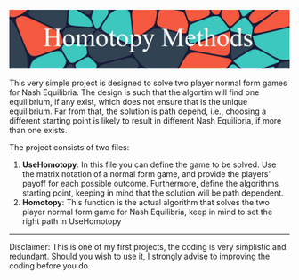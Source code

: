 

![](https://github.com/MarkMH/homotopy_methods/blob/1d03f9b2e67248adc20d3d807db515c2eed6681f/images/banner_homotopy.jpg)

This very simple project is designed to solve two player normal form games for Nash Equilibria. The design is such that the algortim will find one equilibrium, 
if any exist, which does not ensure that is the unique equilibrium. Far from that, the solution is path depend, i.e., choosing a different starting point 
is likely to result in different Nash Equilibria, if more than one exists. 

The project consists of two files: 

1. **UseHomotopy**: In this file you can define the game to be solved. Use the matrix notation of a normal form game, and provide the players' payoff for each possible
outcome. Furthermore, define the algorithms starting point, keeping in mind that the solution will be path dependent.   
2. **Homotopy**: This function is the actual algorithm that solves the two player normal form game for Nash Equilibria, keep in mind to set the right path in 
UseHomotopy 

---

Disclaimer: This is one of my first projects, the coding is very simplistic and redundant. Should you wish to use it, I strongly advise to improving the coding before you do. 


